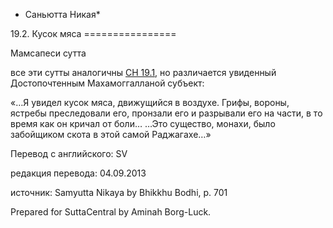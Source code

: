 * Саньютта Никая*

19\.2\. Кусок мяса
\=\=\=\=\=\=\=\=\=\=\=\=\=\=\=\=

Мамсапеси сутта

все эти сутты аналогичны [СН 19\.1](/sn19\.1/ru/sv), но различается увиденный Достопочтенным Махамоггалланой субъект:

«…Я увидел кусок мяса, движущийся в воздухе\. Грифы, вороны, ястребы преследовали его, пронзали его и разрывали его на части, в то время как он кричал от боли… …Это существо, монахи, было забойщиком скота в этой самой Раджагахе…»

Перевод с английского: SV

редакция перевода: 04\.09\.2013

источник: Samyutta Nikaya by Bhikkhu Bodhi, p\. 701

Prepared for SuttaCentral by Aminah Borg\-Luck\.
